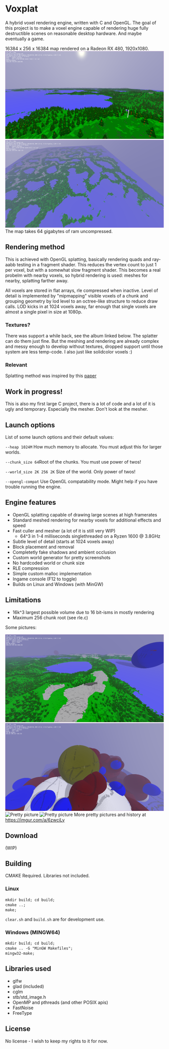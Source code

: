 # Voxplat

A hybrid voxel rendering engine, written with C and OpenGL. The goal of this
project is to make a voxel engine capable of rendering huge fully destructible 
scenes on reasonable desktop hardware. And maybe eventually a game.

16384 x 256 x 16384 map rendered on a Radeon RX 480, 1920x1080.
![Pretty picture](img/5.png?raw=true)
![Pretty picture](img/4.png?raw=true)
The map takes 64 gigabytes of ram uncompressed.

## Rendering method
This is achieved with OpenGL splatting, basically rendering quads and ray-aabb
testing in a fragment shader. This reduces the vertex count to just 1 per voxel, 
but with a somewhat slow fragment shader. This becomes a real probelm with nearby
voxels, so hybrid rendering is used: meshes for nearby, splatting farther away.

All voxels are stored in flat arrays, rle compressed when inactive. 
Level of detail is implemented by "mipmapping" visible voxels of a 
chunk and grouping geometry by lod level to an octree-like structure to reduce 
draw calls. LOD kicks in at 1024 voxels away, far enough that single voxels are 
almost a single pixel in size at 1080p.

### Textures?
There was support a while back, see the album linked below. The splatter 
can do them just fine. But the meshing and rendering are already complex and 
messy enough to develop without textures, dropped support until those system
are less temp-code. I also just like solidcolor voxels :)

### Relevant
Splatting method was inspired by this [paper](http://www.jcgt.org/published/0007/03/04/)

## Work in progress!
This is also my first large C project, there is a lot of code and a lot of it 
is ugly and temporary. Especially the mesher. Don't look at the mesher.

## Launch options
List of some launch options and their default values:

``--heap 1024M`` How much memory to allocate. You must adjust this for larger 
worlds.

``--chunk_size 64``Root of the chunks. You must use power of twos!

``--world_size 2K 256 2K`` Size of the world. Only power of twos!

``--opengl-compat`` Use OpenGL compatability mode. Might help if you have 
trouble running the engine.


## Engine features
- OpenGL splatting capable of drawing large scenes at high framerates
- Standard meshed rendering for nearby voxels for additional effects and speed
- Fast culler and mesher (a lot of it is still very WIP)
	- 64^3 in 1-4 milliseconds singlethreaded on a Ryzen 1600 @ 3.8GHz
- Subtle level of detail (starts at 1024 voxels away)
- Block placement and removal
- Completetly fake shadows and ambient occlusion
- Custom world generator for pretty screenshots
- No hardcoded world or chunk size
- RLE compression
- Simple custom malloc implementation
- Ingame console (F12 to toggle)
- Builds on Linux and Windows (with MinGW)

## Limitations
- 16k^3 largest possible volume due to 16 bit-isms in mostly rendering
- Maximum 256 chunk root (see rle.c)

Some pictures:

![Pretty picture](img/1.png?raw=true)
![Pretty picture](img/3.png?raw=true)
![Pretty picture](https://i.imgur.com/ytUnnra.jpg)
![Pretty picture](https://i.imgur.com/Gw4Vdu5.jpg)
More pretty pictures and history at https://imgur.com/a/6zwciLy

## Download
(WIP)

## Building
CMAKE Required.
Libraries not included.

### Linux
```
mkdir build; cd build;
cmake ..;
make;
```

``clear.sh`` and ``build.sh`` are for development use.

### Windows (MINGW64)
```
mkdir build; cd build;
cmake .. -G "MinGW Makefiles";
mingw32-make;
```

## Libraries used
- glfw
- glad (included)
- cglm
- stb/std_image.h
- OpenMP and pthreads (and other POSIX apis)
- FastNoise
- FreeType

## License
No license - I wish to keep my rights to it for now.
